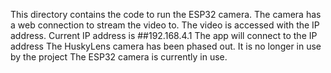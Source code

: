 This directory contains the code to run the ESP32 camera.
The camera has a web connection to stream the video to. The video is accessed with the IP address. Current IP address is ##192.168.4.1
The app will connect to the IP address
The HuskyLens camera has been phased out. It is no longer in use by the project
The ESP32 camera is currently in use.
